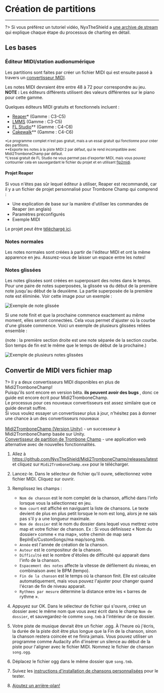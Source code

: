 # Création de partitions
---

?> Si vous préférez un tutoriel vidéo, NyxTheShield a [une archive de stream](https://www.youtube.com/watch?v=ig27SlJveGs) qui explique chaque étape du processus de charting en détail.

## Les bases
### Éditeur MIDI/station audionumérique
Les partitions sont faites par créer un fichier MIDI qui est ensuite passé à travers un [convertisseur MIDI](#converting-midi-to-map-file).

Les notes MIDI devraient être entre 48 à 72 pour correspondre au jeu. <br> **NOTE :** Les éditeurs différents utilisent des valeurs différentes sur le piano pour cette gamme.

Quelques éditeurs MIDI gratuits et fonctionnels incluent :
- [Reaper](https://www.reaper.fm/download.php)* (Gamme : C3-C5)
- [LMMS](https://lmms.io/download#windows) (Gamme : C3-C5)
- [FL Studio](https://www.image-line.com/fl-studio-download/)*† (Gamme : C4-C6)
- [Cakewalk](https://www.bandlab.com/products/cakewalk)** (Gamme : C4-C6)

<sub>*Le programme complet n'est pas gratuit, mais a un essai gratuit qui fonctionne pour créer des partitions.</sub><br> <sub>**Exporte les notes à la piste MIDI 2 par défaut, qui le rend incompatible avec Midi2TromboneChamp par défaut.</sub><br> <sub>†L'essai gratuit de FL Studio ne vous permet pas d'exporter MIDI, mais vous pouvez contourner cela en sauvegardant le fichier du projet et en utilisant <a href="https://github.com/Kaydax/flp2midi/releases/latest">flp2midi</a>.</p>

<h4 spaces-before="0">
  Projet Reaper
</h4>

<p spaces-before="0">
  Si vous n'êtes pas sûr lequel éditeur à utiliser, Reaper est recommandé, car il y a un fichier de projet personnalisé pour Trombone Champ qui comprend :
</p>

<ul>
  <li>
    Une explication de base sur la manière d'utiliser les commandes de Reaper (en anglais)
  </li>
  <li>
    Paramètres préconfigurés
  </li>
  <li>
    Exemple MIDI
  </li>
</ul>

<p spaces-before="0">
  Le projet peut être <a href="https://trombone.wiki/docs/files/REAPER_Trombone_Champ_Charting_Template.zip">téléchargé ici</a>.
</p>

<h3 spaces-before="0">
  Notes normales
</h3>

<p spaces-before="0">
  Les notes normales sont créées à partir de l'éditeur MIDI et ont la même apparence en jeu. Assurez-vous de laisser un espace entre les notes!
</p>

<h3 spaces-before="0">
  Notes glissées
</h3>

<p spaces-before="0">
  Les notes glissées sont créées en superposant des notes dans le temps. Pour une paire de notes superposées, la glissée va du début de la première note jusqu'au début de la deuxième. La partie superposée de la première note est éliminée. Voir cette image pour un exemple :
</p>

<p spaces-before="0">
  <img src="../docs/files/slide1.png" alt="Exemple de note glissée" />
</p>

<p spaces-before="0">
  Si une note finit et que la prochaine commence exactement au même moment, elles seront connectées. Cela vous permet d'ajuster où la courbe d'une glissée commence. Voici un exemple de plusieurs glissées reliées ensemble :
</p>

<p spaces-before="0">
  (note : la première section droite est une note séparée de la section courbe. Son temps de fin est le même que le temps de début de la prochaine.)
</p>

<p spaces-before="0">
  <img src="../docs/files/slide2.png" alt="Exemple de plusieurs notes glissées" />
</p>

<h2 spaces-before="0">
  Convertir de MIDI vers fichier map
</h2>

<p spaces-before="0">
  ?> Il y a deux convertisseurs MIDI disponibles en plus de Midi2TromboneChamp! <br>Puisqu'ils sont encore en version bêta. <strong x-id="1">ils peuvent avoir des bugs </strong>, donc ce guide est encore écrit pour Midi2TromboneChamp. <br>Le processus pour ces nouveaux convertisseurs est assez similaire que ce guide devrait suffire. <br>Si vous voulez essayer un convertisseur plus à jour, n'hésitez pas à donner une chance à un des convertisseurs nouveaux <br><br><a href="https://nyxtheshield.github.io/Midi2TromboneChamp/">Midi2TromboneChamp (Version Unity)</a> - un successeur à Midi2TromboneChamp basée sur Unity. <br><a href="https://rshieldsprojects.github.io/projects/tccc/">Convertisseur de partition de Trombone Champ</a> - une application web alternative avec de nouvelles fonctionnalités.
</p>

<ol start="1">
  <li>
    <p spaces-before="0">
      Allez à <a href="https://github.com/NyxTheShield/Midi2TromboneChamp/releases/latest" x-nc="1">https://github.com/NyxTheShield/Midi2TromboneChamp/releases/latest</a> et cliquez sur <code>Midi2TromboneChamp.exe</code> pour le télécharger.
    </p>
  </li>
  
  <li>
    <p spaces-before="0">
      Lancez-le. Dans le sélecteur de fichier qu'il ouvre, sélectionnez votre fichier MIDI. Cliquez sur ouvrir.
    </p>
  </li>
  
  <li>
    <p spaces-before="0">
      Remplissez les champs :
    </p>
    <ul>
      <li>
        <code>Nom de chanson</code> est le nom complet de la chanson, affiché dans l'info lorsque vous la sélectionnez en jeu.
      </li>
      <li>
        <code>Nom court</code> est affiché en naviguant la liste de chansons. Le texte devient de plus en plus petit lorsque le nom est long, alors je ne sais pas s'il y a une longueur maximale.
      </li>
      <li>
        <code>Nom de dossier</code> est le nom du dossier dans lequel vous mettrez votre map et votre fichier de chanson. Ex : Si vous définissez « Nom du dossier» comme « ma map», votre chemin de map sera BepInEx/CustomSongs/ma map/song.tmb.
      </li>
      <li>
        <code>Année</code> est l'année de création de la chanson.
      </li>
      <li>
        <code>Auteur</code> est le compositeur de la chanson.
      </li>
      <li>
        <code>Difficulté</code> est le nombre d'étoiles de difficulté qui apparait dans l'info de la chanson.
      </li>
      <li>
        <code>Espacement des notes</code> affecte la vitesse de défilement du niveau, en combinaison avec le BPM (tempo).
      </li>
      <li>
        <code>Fin de la chanson</code> est le temps où la chanson finit. Elle est calculée automatiquement, mais vous pouvez l'ajuster pour changer quand l'écran de fin de niveau apparait.
      </li>
      <li>
        <code>Rythmes par mesure</code> détermine la distance entre les « barres de rythme ».
      </li>
    </ul>
  </li>
  
  <li>
    <p spaces-before="0">
      Appuyez sur OK. Dans le sélecteur de fichier qui s'ouvre, créez un dossier avec le même nom que vous avez écrit dans le champ <code>Nom de dossier</code>, et sauvegardez-le comme <code>song.tmb</code> à l'intérieur de ce dossier.
    </p>
  </li>
  
  <li>
    <p spaces-before="0">
      Votre piste de musique devrait être un fichier .ogg. À l'heure où j'écris, la durée de la piste doit être plus longue que la Fin de la chanson, sinon la chanson restera coincée et ne finira jamais. Vous pouvez utiliser un programme comme Audacity afin d'insérer un silence au début de la piste pour l'aligner avec le fichier MIDI. Nommez le fichier de chanson <code>song.ogg</code>.
    </p>
  </li>
  
  <li>
    <p spaces-before="0">
      Déplacez le fichier ogg dans le même dossier que <code>song.tmb</code>.
    </p>
  </li>
  
  <li>
    <p spaces-before="0">
      Suivez les <a href="installing-songs">instructions d'installation de chansons personnalisées</a> pour le tester.
    </p>
  </li>
  
  <li>
    <p spaces-before="0">
      <a href="chart-backgrounds">Ajoutez un arrière-plan!</a>
    </p>
  </li>
</ol>